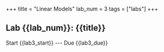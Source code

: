 +++
title = "Linear Models"
lab_num = 3
tags = ["labs"]
+++

## Lab {{lab_num}}: {{title}}

Start {{lab3_start}} ---
Due {{lab3_due}}
